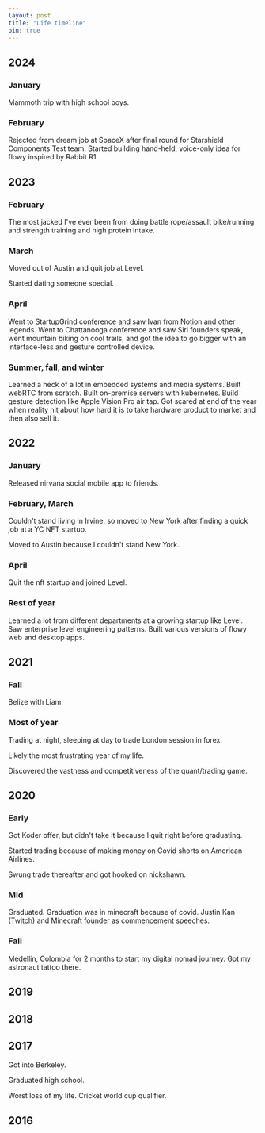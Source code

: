 ```yaml
---
layout: post
title: "Life timeline"
pin: true
---
```


## 2024
### January
Mammoth trip with high school boys.

### February
Rejected from dream job at SpaceX after final round for Starshield Components Test team.
Started building hand-held, voice-only idea for flowy inspired by Rabbit R1.

## 2023
### February
The most jacked I've ever been from doing battle rope/assault bike/running and strength training and high protein intake.

### March
Moved out of Austin and quit job at Level.

Started dating someone special.

### April
Went to StartupGrind conference and saw Ivan from Notion and other legends.
Went to Chattanooga conference and saw Siri founders speak, went mountain biking on cool trails, and got the idea to go bigger with an interface-less and gesture controlled device.

### Summer, fall, and winter
Learned a heck of a lot in embedded systems and media systems.
Built webRTC from scratch.
Built on-premise servers with kubernetes.
Build gesture detection like Apple Vision Pro air tap.
Got scared at end of the year when reality hit about how hard it is to take hardware product to market and then also sell it.

## 2022
### January
Released nirvana social mobile app to friends.

### February, March
Couldn't stand living in Irvine, so moved to New York after finding a quick job at a YC NFT startup.

Moved to Austin because I couldn't stand New York.

### April
Quit the nft startup and joined Level.

### Rest of year
Learned a lot from different departments at a growing startup like Level.
Saw enterprise level engineering patterns.
Built various versions of flowy web and desktop apps.

## 2021
### Fall
Belize with Liam.

### Most of year
Trading at night, sleeping at day to trade London session in forex.

Likely the most frustrating year of my life.

Discovered the vastness and competitiveness of the quant/trading game.

## 2020
### Early
Got Koder offer, but didn't take it because I quit right before graduating.

Started trading because of making money on Covid shorts on American Airlines.

Swung trade thereafter and got hooked on nickshawn.

### Mid
Graduated. Graduation was in minecraft because of covid. Justin Kan (Twitch) and Minecraft founder as commencement speeches.

### Fall
Medellin, Colombia for 2 months to start my digital nomad journey. Got my astronaut tattoo there.

## 2019
## 2018
## 2017
Got into Berkeley.

Graduated high school.

Worst loss of my life. Cricket world cup qualifier.

## 2016


